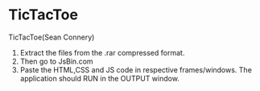 # TicTacToe
TicTacToe(Sean Connery)

1) Extract the files from the .rar compressed format.
1) Then go to JsBin.com
2) Paste the HTML,CSS and JS code in respective frames/windows. The application should RUN in the OUTPUT window.
